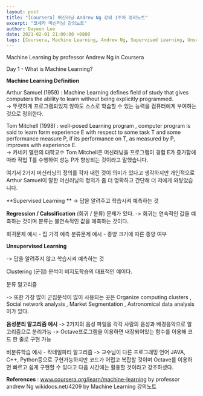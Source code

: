 ```yaml
---
layout: post
title: "[Coursera] 머신러닝 Andrew Ng 강의 1주차 정리노트"
excerpt: "코세라 머신러닝 강의노트"
author: Dayeon Lee
date: 2021-02-01 21:00:00 +0800
tags: [Coursera, Machine Learning, Andrew Ng, Supervised Learning, Unsupervised Learning]
---
```


Machine Learning by professor Andrew Ng in Coursera

Day 1 - What is Machine Learning?


**Machine Learning Definition**

Arthur Samuel (1959) : Machine Learning defines field of study that gives computers the ability to learn without being explicitly programmed.    
-> 뚜렷하게 프로그램되있지 않아도 스스로 학습할 수 있는 능력을 컴퓨터에게 부여하는 것으로 정의한다.



Tom Mitchell (1998) : well-posed Learning program , computer program is said to learn form experience E with respect to some task T and some performance measure P, if its performance on T, as measured by P, improves with experience E.      
-> 카네키 멜런의 대학교수 Tom Mitchell은 머신러닝을 프로그램이 경험 E가 증가함에 따라 작업 T를 수행하여 성능 P가 향상되는 것이라고 말했습니다.


여기서 2가지 머신러닝의 정의를 각자 내린 것이 의미가 있다고 생각하지만 개인적으로 Arthur Samuel이 말한 머신러닝의 정의가 좀 더 명확하고 간단해 더 저에게 와닿았습니다.


**Supervised Learning **
-> 답을 알려주고 학습시켜 예측하는 것

**Regression / Calssification** (회귀 / 분류) 문제가 있다.
-> 회귀는 연속적인 값을 예측하는 것이며 분류는 불연속적인 값을 예측하는 것이다.


회귀문제 예시 - 집 가격 예측
분류문제 예시 - 종양 크기에 따른 종양 여부

**Unsupervised Learning**

-> 답을 알려주지 않고 학습시켜 예측하는 것

Clustering (군집) 분석이 비지도학습의 대표적인 예이다.

분류 알고리즘

-> 또한 가장 많이 군집분석이 많이 사용되는 곳은 Organize computing clusters , Social network analysis , Market Segmentation , Astronomical data analysis이가 있다.

**음성분리 알고리즘 예시**
-> 2가지의 음성 파일을 각각 사람의 음성과 배경음악으로 알고리즘으로 분리가능
-> Octave프로그램을 이용하면 내장되어있는 함수를 이용해 코드 한 줄로 구현 가능

비분류학습 예시 - 칵테일파티 알고리즘
-> 교수님이 다른 프로그래밍 언어 JAVA, C++, Python등으로 구현가능하지만 코드가 어렵고 복잡할 것이며 Octave를 이용하면 빠르고 쉽게 구현할 수 있다고 다음 시간에는 활용할 것이라고 강조하셨다.

**References** : www.coursera.org/learn/machine-learning by professor andrew Ng
wikidocs.net/4209 by Machine Learning 강의노트
